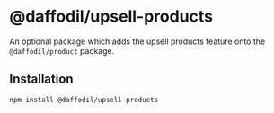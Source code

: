 # @daffodil/upsell-products

An optional package which adds the upsell products feature onto the `@daffodil/product` package.


## Installation

```
npm install @daffodil/upsell-products
```
